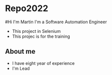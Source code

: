 # Repo2022


#Hi I'm Martin
I'm a Software Automation Engineer

- This project in Selenium
- This projec is for the training

## About me
- I have eight year of experience
- I'm Lead
